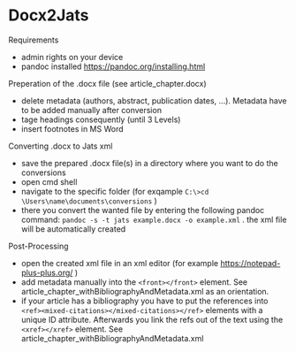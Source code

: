 # Docx2Jats

Requirements
- admin rights on your device
- pandoc installed https://pandoc.org/installing.html

Preperation of the .docx file (see article_chapter.docx)
- delete metadata (authors, abstract, publication dates, ...). Metadata have to be added manually after conversion
- tage headings consequently (until 3 Levels)
- insert footnotes in MS Word

Converting .docx to Jats xml
- save the prepared .docx file(s) in a directory where you want to do the conversions
- open cmd shell
- navigate to the specific folder (for exqample `C:\>cd \Users\name\documents\conversions` )
- there you convert the wanted file by entering the following pandoc command: `pandoc -s -t jats example.docx -o example.xml` . the xml file will be automatically created

Post-Processing
- open the created xml file in an xml editor (for example https://notepad-plus-plus.org/ )
- add metadata manually into the `<front></front>` element. See article_chapter_withBibliographyAndMetadata.xml as an orientation. 
- if your article has a bibliography you have to put the references into `<ref><mixed-citations></mixed-citations></ref>` elements with a unique ID attribute. Afterwards you link the refs out of the text using the `<xref></xref>` element. See article_chapter_withBibliographyAndMetadata.xml


